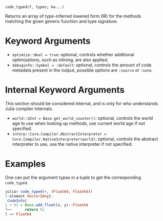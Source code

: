 ```
code_typed(f, types; kw...)
```

Returns an array of type-inferred lowered form (IR) for the methods matching the given generic function and type signature.

# Keyword Arguments

  * `optimize::Bool = true`: optional, controls whether additional optimizations, such as inlining, are also applied.
  * `debuginfo::Symbol = :default`: optional, controls the amount of code metadata present in the output, possible options are `:source` or `:none`.

# Internal Keyword Arguments

This section should be considered internal, and is only for who understands Julia compiler internals.

  * `world::UInt = Base.get_world_counter()`: optional, controls the world age to use when looking up methods, use current world age if not specified.
  * `interp::Core.Compiler.AbstractInterpreter = Core.Compiler.NativeInterpreter(world)`: optional, controls the abstract interpreter to use, use the native interpreter if not specified.

# Examples

One can put the argument types in a tuple to get the corresponding `code_typed`.

```julia
julia> code_typed(+, (Float64, Float64))
1-element Vector{Any}:
 CodeInfo(
1 ─ %1 = Base.add_float(x, y)::Float64
└──      return %1
) => Float64
```
